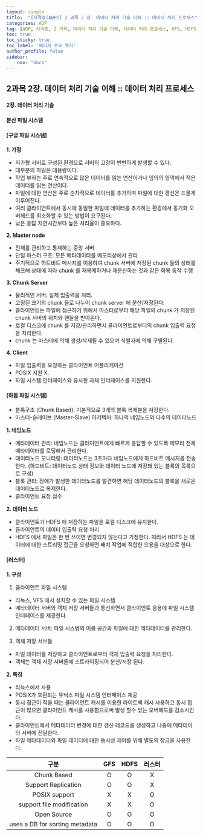 ```yaml
---
layout: single
title:  "[자격증(ADP)] 2 과목 2 장. 데이터 처리 기술 이해 :: 데이터 처리 프로세스"
categories: ADP
tag: [ADP, 자격증, 2 과목, 데이터 처리 기술 이해, 데이터 처리 프로세스, GFS, HDFS, Lustre]
toc: true
toc_sticky: true
toc_label: '페이지 주요 목자'
author_profile: false
sidebar:
    nav: "docs"
---
```



## 2과목 2장. 데이터 처리 기술 이해 :: 데이터 처리 프로세스

#### 2장. 데이터 처리 기술
#### 분산 파일 시스템
#### [구글 파일 시스템]

**1. 가정**
- 저가형 서버로 구성된 환경으로 서버의 고장이 빈번하게 발생할 수 있다.
- 대부분의 파일은 대용량이다.
- 작업 부하는 주로 연속적으로 많은 데이터를 읽는 연산이거나 임의의 영역에서 적은 데이터를 읽는 연산이다.
- 파일에 대한 연산은 주로 순차적으로 데이터를 추가하며 파일에 대한 갱신은 드물게 이루어진다.
- 여러 클라이언트에서 동시에 동일한 파일에 데이터를 추가하는 환경에서 동기화 오버헤드를 최소화할 수 있는 방법이 요구된다.
- 낮은 응답 지연시간보다 높은 처리율이 중요하다.

**2. Master node**
- 전체를 관리하고 통제하는 중앙 서버
- 단일 마스터 구조: 모든 메타데이터를 메모리상에서 관리
- 주기적으로 하트비트 메시지를 이용하여 chunk 서버에 저장된 chunk 들의 상태를 체크해 상태에 따라 chunk 를 재복제하거나 재분산하는 것과 같은 회복 동작 수행

**3. Chunk Server**
- 물리적인 서버. 실제 입출력을 처리.
- 고정된 크기의 chunk 들로 나누어 chunk server 에 분산/저장된다.
- 클라이언트는 파일에 접근하기 위해서 마스터로부터 해당 파일의 chunk 가 저장된 chunk 서버의 위치와 핸들을 받아온다.
- 로컬 디스크에 chunk 를 저장/관리하면서 클라이언트로부터의 chunk 입출력 요청을 처리한다.
- chunk 는 마스터에 의해 생성/삭제될 수 있으며 식별자에 의해 구별된다.

**4. Client**
- 파일 입출력을 요청하는 클라이언트 어플리케이션
- POSIX 지원 X. 
- 파일 시스템 인터페이스와 유사한 자체 인터페이스를 지원한다.

#### [하둡 파일 시스템]
- 블록구조 (Chunk Based): 기본적으로 3개의 블록 복제본을 저장한다.
- 마스터-슬레이브 (Master-Slave) 아키텍처: 하나의 네임노드와 다수의 데이터노드

**1. 네임노드**
- 메타데이터 관리: 네임노드는 클라이언트에게 빠르게 응답할 수 있도록 메모리 전체 메타데이터를 로딩해서 관리한다.
- 데이터노드 모니터링: 데이터노드는 3초마다 네임노드에게 하드비트 메시지를 전송한다. (하드비트: 데이터노드 상태 정보와 데이터 노드에 저장돼 있는 블록의 목록으로 구성)
- 블록 관리: 장애가 발생한 데이터노드를 발견하면 해당 데이터노드의 블록을 새로운 데이터노드로 복제한다.
- 클라이언트 요청 접수

**2. 데이터 노드**
- 클라이언트가 HDFS 에 저장하는 파일을 로컬 디스크에 유지한다.
- 클라이언트의 데이터 입출력 요청 처리
- HDFS 에서 파일은 한 번 쓰이면 변경되지 않는다고 가정한다. 따라서 HDFS 는 데이터에 대한 스트리밍 접근을 요청하면 배치 작업에 적합한 으용을 대상으로 한다.

#### [러스터]

**1. 구성**

1) 클라이언트 파일 시스템
- 리눅스, VFS 에서 설치할 수 있는 파일 시스템
- 메타데이터 서버와 객체 저장 서버들과 통신하면서 클라이언트 응용에 파일 시스템 인터페이스를 제공한다.

2) 메타데이터 서버: 파일 시스템의 이름 공간과 파일에 대한 메타데이터를 관리한다.

3) 객체 저장 서브들
- 파일 데이터를 저장하고 클라이언트로부터 객체 입출력 요청을 처리한다.
- 객체는 객체 저장 서버들에 스트라이핑되어 분산/저장 된다.

**2. 특징**
- 리눅스에서 사용
- POSIX가 호환되는 유닉스 파일 시스템 인터페이스 제공
- 동시 접근이 적을 때는 클라이언트 캐시를 이용한 라이트백 캐시 사용하고 동시 접근이 많으면 클라이언트 캐시를 사용함으로써 발생 할수 있는 오버헤드를 감소시킨다.
- 클라이언트에서 메타데이터 변경에 대한 갱신 레코드를 생성하고 나중에 메타데이터 서버에 전달한다.
- 파일 메타데이터와 파일 데이터에 대한 동시성 제어를 위해 별도의 잠금을 사용한다.


| 구분|GFS|HDFS|러스터|
|:---:|:---:|:---:|:---:|
|Chunk Based|O|O|X|
|Support Replication|O|O|X|
|POSIX support|X|X|O|
|support file modification|X|X|O|
|Open Source|O|O|O|
|uses a DB for sorting metadata|O|O|O|
